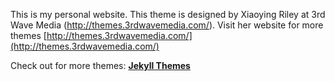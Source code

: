 This is my personal website. This theme is designed by Xiaoying Riley at 3rd Wave Media (http://themes.3rdwavemedia.com/). Visit her website for more themes [http://themes.3rdwavemedia.com/](http://themes.3rdwavemedia.com/)

Check out for more themes: [**Jekyll Themes**](http://blog.webjeda.com/jekyll-themes)
